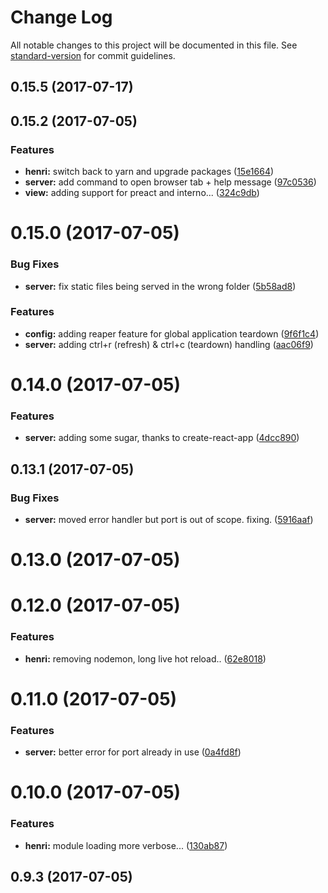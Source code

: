 # Change Log

All notable changes to this project will be documented in this file.
See [standard-version](https://github.com/conventional-changelog/standard-version) for commit guidelines.

<a name="0.15.5"></a>
## 0.15.5 (2017-07-17)



<a name="0.15.2"></a>
## 0.15.2 (2017-07-05)


### Features

* **henri:** switch back to yarn and upgrade packages ([15e1664](https://github.com/usehenri/henri/commit/15e1664))
* **server:** add command to open browser tab + help message ([97c0536](https://github.com/usehenri/henri/commit/97c0536))
* **view:** adding support for preact and interno... ([324c9db](https://github.com/usehenri/henri/commit/324c9db))



<a name="0.15.0"></a>
# 0.15.0 (2017-07-05)


### Bug Fixes

* **server:** fix static files being served in the wrong folder ([5b58ad8](https://github.com/usehenri/henri/commit/5b58ad8))


### Features

* **config:** adding reaper feature for global application teardown ([9f6f1c4](https://github.com/usehenri/henri/commit/9f6f1c4))
* **server:** adding ctrl+r (refresh) & ctrl+c (teardown) handling ([aac06f9](https://github.com/usehenri/henri/commit/aac06f9))



<a name="0.14.0"></a>
# 0.14.0 (2017-07-05)


### Features

* **server:** adding some sugar, thanks to create-react-app ([4dcc890](https://github.com/usehenri/henri/commit/4dcc890))



<a name="0.13.1"></a>
## 0.13.1 (2017-07-05)


### Bug Fixes

* **server:** moved error handler but port is out of scope. fixing. ([5916aaf](https://github.com/usehenri/henri/commit/5916aaf))



<a name="0.13.0"></a>
# 0.13.0 (2017-07-05)



<a name="0.12.0"></a>
# 0.12.0 (2017-07-05)


### Features

* **henri:** removing nodemon, long live hot reload.. ([62e8018](https://github.com/usehenri/henri/commit/62e8018))



<a name="0.11.0"></a>
# 0.11.0 (2017-07-05)


### Features

* **server:** better error for port already in use ([0a4fd8f](https://github.com/usehenri/henri/commit/0a4fd8f))



<a name="0.10.0"></a>
# 0.10.0 (2017-07-05)


### Features

* **henri:** module loading more verbose... ([130ab87](https://github.com/usehenri/henri/commit/130ab87))



<a name="0.9.3"></a>
## 0.9.3 (2017-07-05)
